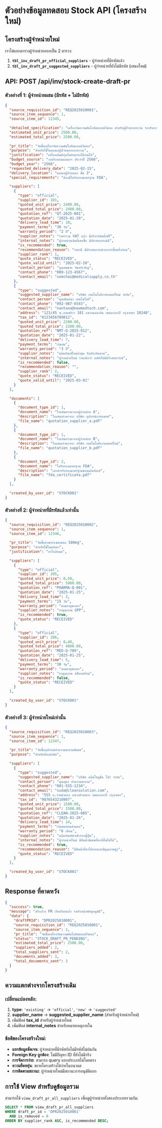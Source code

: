 # ตัวอย่างข้อมูลทดสอบ Stock API (โครงสร้างใหม่)

## โครงสร้างผู้จำหน่ายใหม่

เราได้แยกตารางผู้จำหน่ายออกเป็น 2 ตาราง:
1. **`tbl_inv_draft_pr_official_suppliers`** - ผู้จำหน่ายที่มีรหัสแล้ว
2. **`tbl_inv_draft_pr_suggested_suppliers`** - ผู้จำหน่ายที่ยังไม่มีรหัส (เสนอใหม่)

## API: POST /api/inv/stock-create-draft-pr

### ตัวอย่างที่ 1: ผู้จำหน่ายผสม (มีรหัส + ไม่มีรหัส)

```json
{
  "source_requisition_id": "REQ2025010001",
  "source_item_sequence": 1,
  "source_item_id": 12345,
  
  "detailed_specification": "เครื่องวัดความดันโลหิตแบบดิจิตอล สำหรับผู้ป่วยเบาหวาน รองรับการเชื่อมต่อ Bluetooth",
  "estimated_unit_price": 2500.00,
  "estimated_total_price": 2500.00,
  
  "pr_title": "จัดซื้อเครื่องวัดความดันโลหิตแบบดิจิตอล",
  "purpose": "สำหรับใช้ในแผนกผู้ป่วยนอกเบาหวาน",
  "justification": "เครื่องเดิมชำรุดไม่สามารถใช้งานได้",
  "budget_source": "งบประมาณแผนกฯ ประจำปี 2568",
  "budget_year": "2568",
  "requested_delivery_date": "2025-02-15",
  "delivery_location": "แผนกผู้ป่วยนอก ชั้น 3",
  "special_requirements": "ต้องมีใบรับรองมาตรฐาน FDA",
  
  "suppliers": [
    {
      "type": "official",
      "supplier_id": 101,
      "quoted_unit_price": 2400.00,
      "quoted_total_price": 2400.00,
      "quotation_ref": "QT-2025-001",
      "quotation_date": "2025-01-20",
      "delivery_lead_time": 10,
      "payment_terms": "30 วัน",
      "warranty_period": "2 ปี",
      "supplier_notes": "ราคารวม VAT แล้ว มีบริการติดตั้งฟรี",
      "internal_notes": "ผู้จำหน่ายเดิมที่เคยซื้อ มีประสบการณ์ดี",
      "is_recommended": true,
      "recommendation_reason": "ราคาดี มีประสบการณ์จากการซื้อครั้งก่อน",
      "supplier_rank": 1,
      "quote_status": "RECEIVED",
      "quote_valid_until": "2025-02-20",
      "contact_person": "คุณสมชาย จันทร์เจริญ",
      "contact_phone": "089-123-4567",
      "contact_email": "somchai@medicalsupply.co.th"
    },
    {
      "type": "suggested",
      "suggested_supplier_name": "บริษัท เทคโนโลยีการแพทย์ใหม่ จำกัด",
      "contact_person": "คุณนันทนา เทคโนโลยี",
      "contact_phone": "092-987-6543",
      "contact_email": "nantana@newmedtech.com",
      "address": "123/45 ซ.ลาดพร้าว 101 แขวงคลองจั่น เขตบางกะปิ กรุงเทพฯ 10240",
      "tax_id": "0123456789012",
      "quoted_unit_price": 2200.00,
      "quoted_total_price": 2200.00,
      "quotation_ref": "NMT-Q-2025-012",
      "quotation_date": "2025-01-22",
      "delivery_lead_time": 7,
      "payment_terms": "เงินสด",
      "warranty_period": "3 ปี",
      "supplier_notes": "ผลิตภัณฑ์ใหม่ล่าสุด รับประกันนาน",
      "internal_notes": "ผู้จำหน่ายใหม่ ราคาดีกว่า แต่ยังไม่มีประสบการณ์",
      "is_recommended": false,
      "recommendation_reason": "",
      "supplier_rank": 2,
      "quote_status": "RECEIVED",
      "quote_valid_until": "2025-03-01"
    }
  ],
  
  "documents": [
    {
      "document_type_id": 1,
      "document_name": "ใบเสนอราคาจากผู้จำหน่าย A",
      "description": "ใบเสนอราคาจาก บริษัท อุปกรณ์การแพทย์",
      "file_name": "quotation_supplier_a.pdf"
    },
    {
      "document_type_id": 1,
      "document_name": "ใบเสนอราคาจากผู้จำหน่าย B",
      "description": "ใบเสนอราคาจาก บริษัท เทคโนโลยีการแพทย์ใหม่",
      "file_name": "quotation_supplier_b.pdf"
    },
    {
      "document_type_id": 2,
      "document_name": "ใบรับรองมาตรฐาน FDA",
      "description": "เอกสารรับรองมาตรฐานของผลิตภัณฑ์",
      "file_name": "fda_certificate.pdf"
    }
  ],
  
  "created_by_user_id": "STOCK001"
}
```

### ตัวอย่างที่ 2: ผู้จำหน่ายที่มีรหัสแล้วเท่านั้น

```json
{
  "source_requisition_id": "REQ2025010002",
  "source_item_sequence": 1,
  "source_item_id": 12346,
  
  "pr_title": "จัดซื้อยาพาราเซตามอล 500mg",
  "purpose": "สำหรับใช้ในคลังยา",
  "justification": "ยาใกล้หมด",
  
  "suppliers": [
    {
      "type": "official",
      "supplier_id": 205,
      "quoted_unit_price": 0.50,
      "quoted_total_price": 5000.00,
      "quotation_ref": "PHARMA-Q-001",
      "quotation_date": "2025-01-25",
      "delivery_lead_time": 3,
      "payment_terms": "15 วัน",
      "warranty_period": "ตามอายุของยา",
      "supplier_notes": "ยาคุณภาพ GPP",
      "is_recommended": true,
      "quote_status": "RECEIVED"
    },
    {
      "type": "official", 
      "supplier_id": 206,
      "quoted_unit_price": 0.48,
      "quoted_total_price": 4800.00,
      "quotation_ref": "MED-Q-789",
      "quotation_date": "2025-01-25",
      "delivery_lead_time": 5,
      "payment_terms": "30 วัน",
      "warranty_period": "ตามอายุของยา",
      "supplier_notes": "ยาคุณภาพ สต็อกพร้อม",
      "is_recommended": false,
      "quote_status": "RECEIVED"
    }
  ],
  
  "created_by_user_id": "STOCK001"
}
```

### ตัวอย่างที่ 3: ผู้จำหน่ายใหม่เท่านั้น

```json
{
  "source_requisition_id": "REQ2025010003", 
  "source_item_sequence": 1,
  "source_item_id": 12347,
  
  "pr_title": "จัดซื้ออุปกรณ์ทำความสะอาดพิเศษ",
  "purpose": "สำหรับห้องผ่าตัด",
  
  "suppliers": [
    {
      "type": "suggested",
      "suggested_supplier_name": "บริษัท คลีนโซลูชั่น โปร จำกัด",
      "contact_person": "คุณสุดา ทำความสะอาด",
      "contact_phone": "081-555-1234",
      "contact_email": "suda@cleansolution.com",
      "address": "555 ถ.รามคำแหง แขวงหัวหมาก เขตบางกะปิ กรุงเทพฯ",
      "tax_id": "9876543210987",
      "quoted_unit_price": 1500.00,
      "quoted_total_price": 1500.00,
      "quotation_ref": "CLEAN-2025-005",
      "quotation_date": "2025-01-26",
      "delivery_lead_time": 14,
      "payment_terms": "เงินสดก่อนส่งมอบ",
      "warranty_period": "6 เดือน",
      "supplier_notes": "ผลิตภัณฑ์นำเข้าจากญี่ปุ่น",
      "internal_notes": "ผู้จำหน่ายใหม่ มีสินค้าพิเศษที่หาที่อื่นไม่ได้",
      "is_recommended": true,
      "recommendation_reason": "มีสินค้าที่หาได้ยากและมีคุณภาพสูง",
      "quote_status": "RECEIVED"
    }
  ],
  
  "created_by_user_id": "STOCK001"
}
```

## Response ที่คาดหวัง

```json
{
  "success": true,
  "message": "สร้างร่าง PR เรียบร้อยแล้ว รอหัวหน้าพัสดุอนุมัติ",
  "data": {
    "draftPRId": "DPR2025010001",
    "source_requisition_id": "REQ2025010001",
    "source_item_sequence": 1,
    "pr_title": "จัดซื้อเครื่องวัดความดันโลหิตแบบดิจิตอล",
    "status": "STOCK_DRAFT_PR_PENDING",
    "estimated_total_price": 2500.00,
    "suppliers_added": 2,
    "total_suppliers_sent": 2,
    "documents_added": 3,
    "total_documents_sent": 3
  }
}
```

## ความแตกต่างจากโครงสร้างเดิม

### เปลี่ยนแปลงหลัก:
1. **type**: `'existing'` → `'official'`, `'new'` → `'suggested'`
2. **supplier_name** → **suggested_supplier_name** (สำหรับผู้จำหน่ายใหม่)
3. เพิ่มฟิลด์ **tax_id** สำหรับผู้จำหน่ายใหม่
4. เพิ่มฟิลด์ **internal_notes** สำหรับหมายเหตุภายใน

### ข้อดีของโครงสร้างใหม่:
- **แยกข้อมูลชัดเจน**: ผู้จำหน่ายที่มีรหัสกับไม่มีรหัสไม่ปนกัน
- **Foreign Key ถูกต้อง**: ไม่มีปัญหา ID ที่ยังไม่มีจริง  
- **การจัดการง่าย**: สามารถ query แยกประเภทได้โดยตรง
- **ความยืดหยุ่น**: ขยายโครงสร้างได้ง่ายในอนาคต
- **การติดตามสถานะ**: ผู้จำหน่ายใหม่มีสถานะการอนุมัติแยก

## การใช้ View สำหรับดูข้อมูลรวม

สามารถใช้ `view_draft_pr_all_suppliers` เพื่อดูผู้จำหน่ายทั้งสองประเภทรวมกัน:

```sql
SELECT * FROM view_draft_pr_all_suppliers 
WHERE draft_pr_id = 'DPR2025010001' 
  AND is_removed = 0
ORDER BY supplier_rank ASC, is_recommended DESC;
``` 